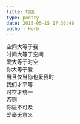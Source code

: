```yaml
---  
title: 均值  
type: poetry  
date: 2015-05-15 17:36:46  
author: Herb    
---  
```

空间大等于我  
时间大等于空间  
爱大等于时空  
你大等于爱  
当且仅当你也爱我时  
我们才平等  
时空才统一  
否则  
你遥不可及  
爱毫无意义